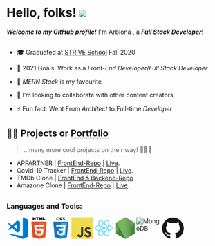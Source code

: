 # Hello, folks! <img src="https://raw.githubusercontent.com/MartinHeinz/MartinHeinz/master/wave.gif" width="40px">
***Welcome to my GitHub profile!***
 I'm Arbiona ,  a _**Full Stack Developer**_! 
 ##


- :mortar_board: Graduated at  [STRIVE School](https://strive.school/) Fall 2020

- 🥅 2021 Goals: Work as a _Front-End Developer_/_Full Stack Developer_
- 💚 _MERN Stack_ is my favourite
- 👯 I’m looking to collaborate with other content creators
- ⚡ Fun fact: Went From _Architect_ to Full-time _Developer_

 ##
 
 ## :woman_technologist: Projects or [Portfolio](http://localhost:3000/#/projects#projects)

> ...many more cool projects on their way! 🚀🚀🚀

- APPARTNER | [FrontEnd-Repo](https://github.com/arb1ona/Appartner) | [Live](https://appartner.herokuapp.com/).
- Covid-19 Tracker | [FrontEnd-Repo](https://github.com/arb1ona/COVID-19-TRACKER) | [Live](https://covid-19-tracker-b4127.web.app/).
- TMDb Clone | [FrontEnd & Backend-Repo](https://github.com/arb1ona/TMDb-clone-MERN) 
- Amazone Clone | [FrontEnd-Repo](https://github.com/arb1ona/Amazone-React-Clone) | [Live](https://e-react-clone.web.app/).

 ##

### Languages and Tools:

<img align="left" alt="Visual Studio Code" width="50px" src="https://raw.githubusercontent.com/github/explore/80688e429a7d4ef2fca1e82350fe8e3517d3494d/topics/visual-studio-code/visual-studio-code.png" />

<img align="left" alt="HTML5" width="50px" src="https://raw.githubusercontent.com/github/explore/80688e429a7d4ef2fca1e82350fe8e3517d3494d/topics/html/html.png" />

<img align="left" alt="CSS3" width="50px" src="https://raw.githubusercontent.com/github/explore/80688e429a7d4ef2fca1e82350fe8e3517d3494d/topics/css/css.png" />

<img align="left" alt="JavaScript" width="50px" src="https://raw.githubusercontent.com/github/explore/80688e429a7d4ef2fca1e82350fe8e3517d3494d/topics/javascript/javascript.png" />

<img align="left" alt="React" width="50px" src="https://raw.githubusercontent.com/github/explore/80688e429a7d4ef2fca1e82350fe8e3517d3494d/topics/react/react.png" />

<img align="left" alt="Node.js" width="50px" src="https://raw.githubusercontent.com/github/explore/80688e429a7d4ef2fca1e82350fe8e3517d3494d/topics/nodejs/nodejs.png" />

<img align="left" alt="MongoDB" width="60px" src="https://banner2.cleanpng.com/20180702/bgt/kisspng-mongodb-database-nosql-postgresql-mongo-5b39f9e3445fa6.5652746415305261792801.jpg" />

<img align="left" alt="GitHub" width="50px" src="https://raw.githubusercontent.com/github/explore/78df643247d429f6cc873026c0622819ad797942/topics/github/github.png" />


<br />
